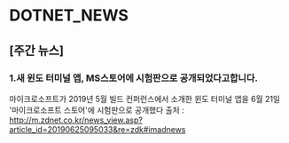 # DOTNET_NEWS

## [주간 뉴스]

### 1.새 윈도 터미널 앱, MS스토어에 시험판으로 공개되었다고합니다.
마이크로소프트가 2019년 5월 빌드 컨퍼런스에서 소개한 윈도 터미널 앱을 6월 21일 '마이크로소프트 스토어'에 시험판으로 공개했다
출처 : http://m.zdnet.co.kr/news_view.asp?article_id=20190625095033&re=zdk#imadnews
